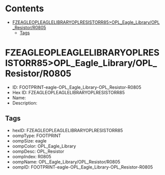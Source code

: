 



Contents
========

* [FZEAGLEOPLEAGLELIBRARYOPLRESISTORR85>OPL_Eagle_Library/OPL_Resistor/R0805](#fzeagleopleaglelibraryoplresistorr85opl_eagle_libraryopl_resistorr0805)
	* [Tags](#tags)

# FZEAGLEOPLEAGLELIBRARYOPLRESISTORR85>OPL_Eagle_Library/OPL_Resistor/R0805

- ID: FOOTPRINT-eagle-OPL_Eagle_Library-OPL_Resistor-R0805
- Hex ID: FZEAGLEOPLEAGLELIBRARYOPLRESISTORR85
- Name: 
- Description: 

## Tags

- hexID: FZEAGLEOPLEAGLELIBRARYOPLRESISTORR85
- oompType: FOOTPRINT
- oompSize: eagle
- oompColor: OPL_Eagle_Library
- oompDesc: OPL_Resistor
- oompIndex: R0805
- oompName: OPL_Eagle_Library/OPL_Resistor/R0805
- oompID: FOOTPRINT-eagle-OPL_Eagle_Library-OPL_Resistor-R0805

